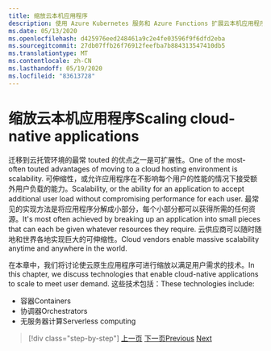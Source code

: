```yaml
---
title: 缩放云本机应用程序
description: 使用 Azure Kubernetes 服务和 Azure Functions 扩展云本机应用程序以经济高效的方式满足用户需求。
ms.date: 05/13/2020
ms.openlocfilehash: d425976eed248461a9c2e4fe03596f9f6dfd2eba
ms.sourcegitcommit: 27db07ffb26f76912feefba7b884313547410db5
ms.translationtype: MT
ms.contentlocale: zh-CN
ms.lasthandoff: 05/19/2020
ms.locfileid: "83613728"
---
```

# <a name="scaling-cloud-native-applications"></a><span data-ttu-id="e97cd-103">缩放云本机应用程序</span><span class="sxs-lookup"><span data-stu-id="e97cd-103">Scaling cloud-native applications</span></span>

<span data-ttu-id="e97cd-104">迁移到云托管环境的最常 touted 的优点之一是可扩展性。</span><span class="sxs-lookup"><span data-stu-id="e97cd-104">One of the most-often touted advantages of moving to a cloud hosting environment is scalability.</span></span> <span data-ttu-id="e97cd-105">可伸缩性，或允许应用程序在不影响每个用户的性能的情况下接受额外用户负载的能力。</span><span class="sxs-lookup"><span data-stu-id="e97cd-105">Scalability, or the ability for an application to accept additional user load without compromising performance for each user.</span></span> <span data-ttu-id="e97cd-106">最常见的实现方法是将应用程序分解成小部分，每个小部分都可以获得所需的任何资源。</span><span class="sxs-lookup"><span data-stu-id="e97cd-106">It's most often achieved by breaking up an application into small pieces that can each be given whatever resources they require.</span></span> <span data-ttu-id="e97cd-107">云供应商可以随时随地和世界各地实现巨大的可伸缩性。</span><span class="sxs-lookup"><span data-stu-id="e97cd-107">Cloud vendors enable massive scalability anytime and anywhere in the world.</span></span>

 <span data-ttu-id="e97cd-108">在本章中，我们将讨论使云原生应用程序可进行缩放以满足用户需求的技术。</span><span class="sxs-lookup"><span data-stu-id="e97cd-108">In this chapter, we discuss technologies that enable cloud-native applications to scale to meet user demand.</span></span> <span data-ttu-id="e97cd-109">这些技术包括：</span><span class="sxs-lookup"><span data-stu-id="e97cd-109">These technologies include:</span></span>

- <span data-ttu-id="e97cd-110">容器</span><span class="sxs-lookup"><span data-stu-id="e97cd-110">Containers</span></span>
- <span data-ttu-id="e97cd-111">协调器</span><span class="sxs-lookup"><span data-stu-id="e97cd-111">Orchestrators</span></span>
- <span data-ttu-id="e97cd-112">无服务器计算</span><span class="sxs-lookup"><span data-stu-id="e97cd-112">Serverless computing</span></span>

>[!div class="step-by-step"]
><span data-ttu-id="e97cd-113">[上一页](centralized-configuration.md)
>[下一页](leverage-containers-orchestrators.md)</span><span class="sxs-lookup"><span data-stu-id="e97cd-113">[Previous](centralized-configuration.md)
[Next](leverage-containers-orchestrators.md)</span></span>
